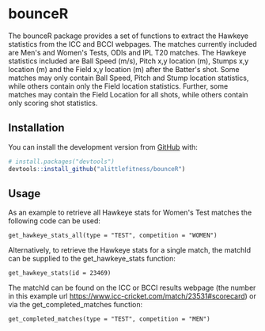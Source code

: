 # bounceR

<!-- badges: start -->
<!-- badges: end -->

The bounceR package provides a set of functions to extract the Hawkeye statistics from the ICC and BCCI webpages. The matches currently included are Men's and Women's Tests, ODIs and IPL T20 matches. The Hawkeye statistics included are Ball Speed (m/s), Pitch x,y location (m), Stumps x,y location (m) and the Field x,y location (m) after the Batter's shot. Some matches may only contain Ball Speed, Pitch and Stump location statistics, while others contain only the Field location statistics. Further, some matches may contain the Field Location for all shots, while others contain only scoring shot statistics.

## Installation

You can install the development version from [GitHub](https://github.com/) with:

``` r
# install.packages("devtools")
devtools::install_github("alittlefitness/bounceR")
```
## Usage

As an example to retrieve all Hawkeye stats for Women's Test matches the following code can be used:

```{r example}
get_hawkeye_stats_all(type = "TEST", competition = "WOMEN")
```

Alternatively, to retrieve the Hawkeye stats for a single match, the matchId can be supplied to the get_hawkeye_stats function:

```{r example2}
get_hawkeye_stats(id = 23469)
```

The matchId can be found on the ICC or BCCI results webpage (the number in this example url https://www.icc-cricket.com/match/23531#scorecard) or via the get_completed_matches function:

```{r example2}
get_completed_matches(type = "TEST", competition = "MEN")
```

